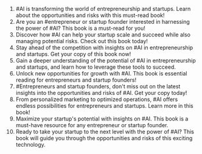 1. #AI is transforming the world of entrepreneurship and startups. Learn about the opportunities and risks with this must-read book!
2. Are you an #entrepreneur or startup founder interested in harnessing the power of #AI? This book is a must-read for you!
3. Discover how #AI can help your startup scale and succeed while also managing potential risks. Check out this book today!
4. Stay ahead of the competition with insights on #AI in entrepreneurship and startups. Get your copy of this book now!
5. Gain a deeper understanding of the potential of #AI in entrepreneurship and startups, and learn how to leverage these tools to succeed.
6. Unlock new opportunities for growth with #AI. This book is essential reading for entrepreneurs and startup founders!
7. #Entrepreneurs and startup founders, don't miss out on the latest insights into the opportunities and risks of #AI. Get your copy today!
8. From personalized marketing to optimized operations, #AI offers endless possibilities for entrepreneurs and startups. Learn more in this book!
9. Maximize your startup's potential with insights on #AI. This book is a must-have resource for any entrepreneur or startup founder.
10. Ready to take your startup to the next level with the power of #AI? This book will guide you through the opportunities and risks of this exciting technology.
